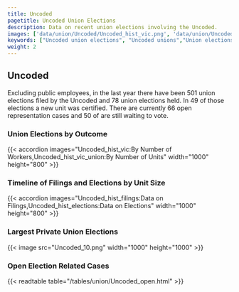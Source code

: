 ```yaml
---
title: Uncoded
pagetitle: Uncoded Union Elections
description: Data on recent union elections involving the Uncoded.
images: ['data/union/Uncoded/Uncoded_hist_vic.png', 'data/union/Uncoded/Uncoded_hist_size.png', 'data/union/Uncoded/Uncoded_10.png']
keywords: ["Uncoded union elections", "Uncoded unions","Union elections"]
weight: 2
---
```

##  Uncoded

Excluding public employees, in the last year there have been 501 union elections filed by the Uncoded and 78 union elections held. In 49 of those elections a new unit was certified. There are currently 66 open representation cases and 50 of are still waiting to vote.

### Union Elections by Outcome
{{< accordion images="Uncoded_hist_vic:By Number of Workers,Uncoded_hist_vic_union:By Number of Units" width="1000" height="800" >}}

### Timeline of Filings and Elections by Unit Size
{{< accordion images="Uncoded_hist_filings:Data on Filings,Uncoded_hist_elections:Data on Elections" width="1000" height="800" >}}

### Largest Private Union Elections
{{< image src="Uncoded_10.png" width="1000" height="1000"  >}}

### Open Election Related Cases
{{< readtable table="/tables/union/Uncoded_open.html" >}}

